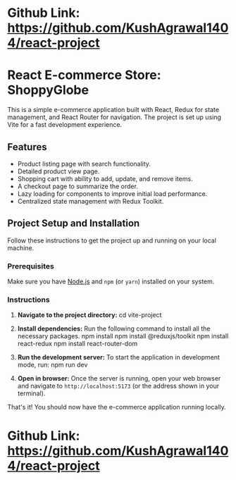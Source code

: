 # Github Link: https://github.com/KushAgrawal1404/react-project

# React E-commerce Store: ShoppyGlobe

This is a simple e-commerce application built with React, Redux for state management, and React Router for navigation. The project is set up using Vite for a fast development experience.

## Features

- Product listing page with search functionality.
- Detailed product view page.
- Shopping cart with ability to add, update, and remove items.
- A checkout page to summarize the order.
- Lazy loading for components to improve initial load performance.
- Centralized state management with Redux Toolkit.

## Project Setup and Installation

Follow these instructions to get the project up and running on your local machine.

### Prerequisites

Make sure you have [Node.js](https://nodejs.org/) and `npm` (or `yarn`) installed on your system.

### Instructions

1.  **Navigate to the project directory:**
    cd vite-project

2.  **Install dependencies:**
    Run the following command to install all the necessary packages.
    npm install
    npm install @reduxjs/toolkit
    npm install react-redux
    npm install react-router-dom


3.  **Run the development server:**
    To start the application in development mode, run:
    npm run dev

4.  **Open in browser:**
    Once the server is running, open your web browser and navigate to `http://localhost:5173` (or the address shown in your terminal).

That's it! You should now have the e-commerce application running locally.

# Github Link: https://github.com/KushAgrawal1404/react-project